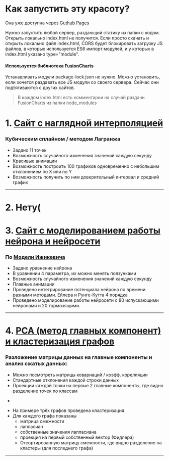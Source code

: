 # Как запустить эту красоту?
Она уже доступна через [Guthub Pages](https://sergtyapkin.github.io/js_labs_educmm/)

Нужно запустить любой сервер, раздающий статику из папки с кодом. Открыть локально index.html не получится.
Если просто скачать и открыть локально файл index.html, CORS будет блокировать загрузку JS файлов, в которых используется ES6 импорт модулей, и у которых в index.html указано type="module".

#### Используется библиотека [FusionCharts](https://www.fusioncharts.com/)
Устанавливать модули package-lock.json не нужно. Можно установить, если хочется раздавать все JS модули со своего сервера. Сейчас они подтягиваются с других сайтов.
> В каждом index.html есть комментарии на случай раздачи FusionCharts из папки node_modules


# 1. [Сайт с наглядной интерполяцией](https://sergtyapkin.github.io/js_labs_educmm/lab1)
### Кубическим сплайном / методом Лагранжа
* Задано 11 точек
* Возможность случайного изменения значений каждую секунду
* Красивые анимации
* Возможность построить 100 графиков одновременно с небольшим отклонением по Х или по Y
* Возможность получить по ним доверительный интервал и средний график
----------------

# 2. Нету(

# 3. [Сайт с моделированием работы нейрона и нейросети](https://sergtyapkin.github.io/js_labs_educmm/lab3)
### По [Модели Ижикевича](https://habr.com/ru/post/201220/)
* Задано уравнение нейрона
* В уравнении 4 параметра, их можно менять ползунками
* Возможность случайного изменения значений каждую секунду
* Плавные анимации
* Проведено интегрирование потенциала нейрона по времени разными методами. Ейлера и Рунге-Кутта 4 порядка
* Проведено моделирование работы нейросети с 80 испускающими нейронами и 20 тормозящими.
----------------

# 4. [PCA (метод главных компонент) и кластеризация графов](https://sergtyapkin.github.io/js_labs_educmm/lab4)
### Разложение матрицы данных на главные компоненты и анализ сжатых данных:
* Можно посмотреть матрицы ковариаций / коэфф. корелляции
* Стандартные отклонения каждой строки данных
* Проекции каждой точки на первые 2 главные компоненты, где видно разделение точек по классам
* >
* На примере трёх графов проведена кластеризация
* Для каждого графа показаны
  * матрица смежности
  * лапласиан
  * собственные значения лапласиана
  * проекция на первый собственный вектор (Фидлера)
  * Отсортированную матрицу смежности, где видно разделение на кластеры (для последнего графа)
----------------
